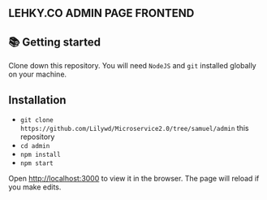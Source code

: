 ## LEHKY.CO ADMIN PAGE FRONTEND
## 📚 Getting started

Clone down this repository. You will need `NodeJS` and `git` installed globally on your machine.

## Installation


* `git clone https://github.com/Lilywd/Microservice2.0/tree/samuel/admin` this repository
* `cd admin`
* `npm install`
* `npm start`


Open [http://localhost:3000](http://localhost:3000) to view it in the browser.
The page will reload if you make edits.